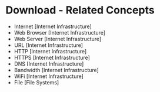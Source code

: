 # Download - Related Concepts

- Internet [Internet Infrastructure]
- Web Browser [Internet Infrastructure]
- Web Server [Internet Infrastructure]
- URL [Internet Infrastructure]
- HTTP [Internet Infrastructure]
- HTTPS [Internet Infrastructure]
- DNS [Internet Infrastructure]
- Bandwidth [Internet Infrastructure]
- WiFi [Internet Infrastructure]
- File [File Systems]
